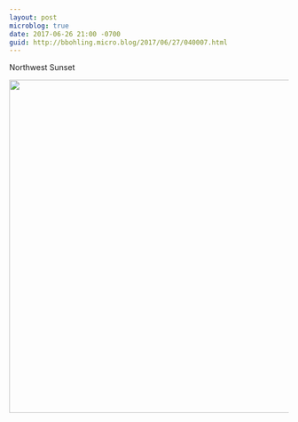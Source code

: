 ```yaml
---
layout: post
microblog: true
date: 2017-06-26 21:00 -0700
guid: http://bbohling.micro.blog/2017/06/27/040007.html
---
```

Northwest Sunset

<img src="http://bbohling.micro.blog/uploads/2017/a36ae60d05.jpg" width="600" height="600" style="height: auto" />
